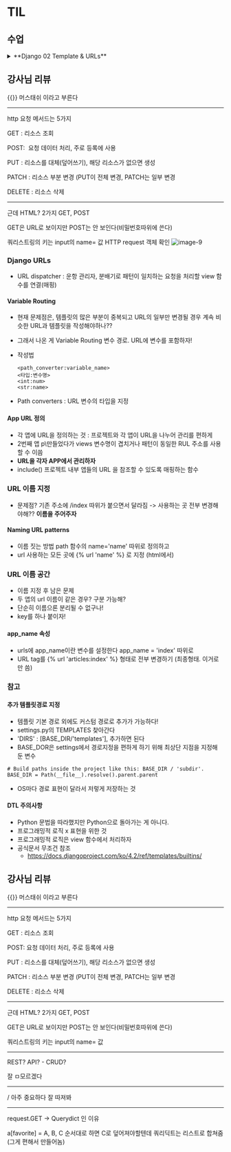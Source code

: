 # TIL

## 수업
<details>
    <summary> **Django 02 Template & URLs** </summary>


- Django Template system : 데이터 표현을 제어하면서 표현과 관련된 부분을 담당

### Django Template System

- HTML의 콘텐츠를 변수 값에 따라 변경하기
- views의 context = {}에 {키 : 밸류} 값이 있고 render에 연결된다면 
- html에서 {{키}} 로 가져올 수 있다

### Django Template Language

- DTL : Template에서 조건, 변수, 반복 등의 프로그래밍적 기능을 제공하는 시스템

1. Variable
    - render 함수의 세번쨰 인자로 딕셔너리 데이터를 이용
    -  딕셔너리 key의 문자열이 template에 사용가능한 변수명이 됨
    - dot('.')을 사용해 변수 속성에 접근도 가능
2. Filters
    - 표시할 변수를 수정할 때 사용(변수+|+필터)
    - chained(연결)이 가능하며 일부 필터는 인자를 받기도 함
    - 약 60개의 빌트인 필터를 제공
3. Tags
    - 반복 또는 논리를 수행해 제어 흐름을 만듦
    - 일부 태그는 시작과 종료 태그가 필요
    - 약 24개의 빌트인 태그를 제공
4. Comments
    - DTL에서 주석
    - {# name #}, {% commment %} ~ {% endcomment %}

DTL 실습중

- Django 공식문서 보는 법 - Django document filter 따위로 구글링
- 아래로 가지말고 오른쪽 목차에서 찾기

### 템플릿 상속

- Template inheritance
    
    페이지의 공통 요소를 포함하고

    하위 템플릿이 재정의 할 수 있는 공간을 정의하는

    기본 'skeleton' 템플릿을 작성해 상속 구조를 구축

- 상위 템플릿 base.html에서 block을 활용(그 안 쪽이 자식에 전달되는 공간을 정의함)

- 'extends' tag
    - {% extends 'path' %}
    - 자식 템플릿이 부모 템플릿을 확장한다는 것을 알림
    - **반드시 자식 템프릿 최상단에 작성되어야 함**

- 'block' tag
    - {% block name %}{% endblock name %}
    - 하위 템플릿에서 재정의 할 수 있는 블록을 정의
    - 상위 템플릿에 작성해 하위 템플릿이 작성할 수 있는 공간을 지정하는 것


### 요청과 응답

#### HTML form
- 데이터를 보내고 가져오기 : HTML form을 통해 상호작용
- http 요청을 서버에 보내는 가장 편리한 방법 -> form
- form element : 사용자로부터 할당된 데이터를 서버로 전송
- 웹에서 사용자 정보를 입력하는 여러방식을 제공 (text, password, checkbox 등)

#### form 핵심 속성
- action : 데이터를 어디로 (목적지)
- method : 어떤 방식으로 보낼건지 (HTTP request methods = GET or POST)
    - GET은 검색(조회)-URL에 보임, POST는 삭제 수정 생산 조직 등

- input : 사용자의 데이터를 입력받을 수 있는 요소(type으로 다양한 유형 받음)
    - 핵심 name : 사용자가 입력한 데이터에 붙이는 이름(key)으로, 이 값을 통해 데이터에 접근

- Query String Parameters
    - 기본 URL과 ?로 구분되고, &(앰퍼샌드)로 연결된 key=value쌍
    - 사용자 입력데이터를 URL주소 파라미터를 통해 서버로 보낸다
    - https://search.naver.com/search.naver?where=nexearch&sm=top_hty&fbm=0&ie=utf8&query=HI 따위


#### form 활용

- HTTP request 객체 확인
![alt text](image-9.png)

### Django URLs
- URL dispatcher : 운항 관리자, 분배기로 패턴이 일치하는 요청을 처리할 view 함수를 연결(매핑)

#### Variable Routing
- 현재 문제점은, 템플릿의 많은 부분이 중복되고 URL의 일부만 변경될 경우 계속 비슷한 URL과 템플릿을 작성해야하나??

- 그래서 나온 게 Variable Routing 변수 경로. URL에 변수를 포함하자!

- 작성법
    ```
    <path_converter:variable_name>
    <타입:변수명>
    <int:num>
    <str:name>
    ```
- Path converters : URL 변수의 타입을 지정


#### App URL 정의
- 각 앱에 URL을 정의하는 것 : 프로젝트와 각 앱이 URL을 나누어 관리를 편하게
- 2번째 앱 p\만들었다가 views 변수명이 겹치거나 패턴이 동일한 RUL 주소를 사용 할 수 이씀
- **URL을 각자 APP에서 관리하자**
- include() 프로젝트 내부 앱들의 URL 을 참조할 수 있도록 매핑하는 함수



### URL 이름 지정
- 문제점? 기존 주소에 /index 따위가 붙으면서 달라짐 -> 사용하는 곳 전부 변경해야해??
**이름을 주어주자**

#### Naming URL patterns
- 이름 짓는 방법 path 함수의 name='name' 따위로 정의하고
- url 사용하는 모든 곳에 {% url 'name' %} 로 지정 (html에서)


### URL 이름 공간
- 이름 지정 후 남은 문제
- 두 앱의 url 이름이 같은 경우? 구분 가능해?
- 단순히 이름으론 분리될 수 없구나!
- key를 하나 붙이자!
#### app_name 속성
- urls에 app_name이란 변수를 설정한다 app_name = 'index' 따위로
- URL tag를 {% url 'articles:index' %} 형태로 전부 변경하기 (최종형태. 이거로만 씀)

### 참고

#### 추가 템플릿경로 지정
- 템플릿 기본 경로 외에도 커스텀 경로로 추가가 가능하다! 
- settings.py의 TEMPLATES 찾아간다
- 'DIRS' : [BASE_DIR/'templates'], 추가하면 된다
- BASE_DOR은 settings에서 경로지정을 편하게 하기 위해 최상단 지점을 지정해 둔 변수
```
# Build paths inside the project like this: BASE_DIR / 'subdir'.
BASE_DIR = Path(__file__).resolve().parent.parent
```
- OS마다 경로 표현이 달라서 저렇게 저장하는 것

#### DTL 주의사항
- Python 문법을 따라했지만 Python으로 돌아가는 게 아니다.
- 프로그래밍적 로직 x 표현을 위한 것
- 프로그래밍적 로직은 view 함수에서 처리하자
- 공식문서 무조건 참조
    - https://docs.djangoproject.com/ko/4.2/ref/templates/builtins/

</details>

## 강사님 리뷰

{{}} 머스태쉬 이라고 부른다        

------------------------

http 요청 메서드는 5가지

GET : 리소스 조회

POST:  요청 데이터 처리, 주로 등록에 사용

PUT : 리소스를 대체(덮어쓰기), 해당 리소스가 없으면 생성

PATCH : 리소스 부분 변경 (PUT이 전체 변경, PATCH는 일부 변경

DELETE : 리소스 삭제

---------------------

근데 HTML? 2가지 GET, POST

GET은 URL로 보이지만 POST는 안 보인다(비밀번호따위에 쓴다)

쿼리스트링의 키는 input의 name= 값 HTTP request 객체 확인
![image-9](https://github.com/user-attachments/assets/990133d9-d0bb-4bb5-8bf8-ef51030a19bc)


### Django URLs
- URL dispatcher : 운항 관리자, 분배기로 패턴이 일치하는 요청을 처리할 view 함수를 연결(매핑)

#### Variable Routing
- 현재 문제점은, 템플릿의 많은 부분이 중복되고 URL의 일부만 변경될 경우 계속 비슷한 URL과 템플릿을 작성해야하나??

- 그래서 나온 게 Variable Routing 변수 경로. URL에 변수를 포함하자!

- 작성법
    ```
    <path_converter:variable_name>
    <타입:변수명>
    <int:num>
    <str:name>
    ```
- Path converters : URL 변수의 타입을 지정


#### App URL 정의
- 각 앱에 URL을 정의하는 것 : 프로젝트와 각 앱이 URL을 나누어 관리를 편하게
- 2번째 앱 p\만들었다가 views 변수명이 겹치거나 패턴이 동일한 RUL 주소를 사용 할 수 이씀
- **URL을 각자 APP에서 관리하자**
- include() 프로젝트 내부 앱들의 URL 을 참조할 수 있도록 매핑하는 함수



### URL 이름 지정
- 문제점? 기존 주소에 /index 따위가 붙으면서 달라짐 -> 사용하는 곳 전부 변경해야해??
**이름을 주어주자**

#### Naming URL patterns
- 이름 짓는 방법 path 함수의 name='name' 따위로 정의하고
- url 사용하는 모든 곳에 {% url 'name' %} 로 지정 (html에서)


### URL 이름 공간
- 이름 지정 후 남은 문제
- 두 앱의 url 이름이 같은 경우? 구분 가능해?
- 단순히 이름으론 분리될 수 없구나!
- key를 하나 붙이자!
#### app_name 속성
- urls에 app_name이란 변수를 설정한다 app_name = 'index' 따위로
- URL tag를 {% url 'articles:index' %} 형태로 전부 변경하기 (최종형태. 이거로만 씀)

### 참고

#### 추가 템플릿경로 지정
- 템플릿 기본 경로 외에도 커스텀 경로로 추가가 가능하다! 
- settings.py의 TEMPLATES 찾아간다
- 'DIRS' : [BASE_DIR/'templates'], 추가하면 된다
- BASE_DOR은 settings에서 경로지정을 편하게 하기 위해 최상단 지점을 지정해 둔 변수
```
# Build paths inside the project like this: BASE_DIR / 'subdir'.
BASE_DIR = Path(__file__).resolve().parent.parent
```
- OS마다 경로 표현이 달라서 저렇게 저장하는 것

#### DTL 주의사항
- Python 문법을 따라했지만 Python으로 돌아가는 게 아니다.
- 프로그래밍적 로직 x 표현을 위한 것
- 프로그래밍적 로직은 view 함수에서 처리하자
- 공식문서 무조건 참조
    - https://docs.djangoproject.com/ko/4.2/ref/templates/builtins/

</details>

## 강사님 리뷰

{{}} 머스태쉬 이라고 부른다        

------------------------

http 요청 메서드는 5가지

GET : 리소스 조회

POST:  요청 데이터 처리, 주로 등록에 사용

PUT : 리소스를 대체(덮어쓰기), 해당 리소스가 없으면 생성

PATCH : 리소스 부분 변경 (PUT이 전체 변경, PATCH는 일부 변경

DELETE : 리소스 삭제

---------------------

근데 HTML? 2가지 GET, POST

GET은 URL로 보이지만 POST는 안 보인다(비밀번호따위에 쓴다)

쿼리스트링의 키는 input의 name= 값

---------------------

REST? API?  - CRUD?

잘 ㅁ모르겠다

-----------------

/ 아주 중요하다 잘 따져봐

----------------------

request.GET -> Querydict 인 이유

a[favorite] = A, B, C 순서대로 하면 C로 덮어져야할텐데 쿼리딕트는 리스트로 합쳐줌(그게 편해서 만들어놈)
